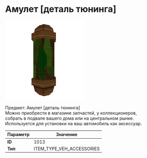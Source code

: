 # Амулет [деталь тюнинга]

![Item Image](../img/1013.webp?raw=true)

Предмет: Амулет [деталь тюнинга]<br>Можно приобрести в магазине запчастей, у коллекционеров,<br>собрать в подвале вашего дома или на центральном рынке.<br>Используется для установки на ваш автомобиль как аксессуар.


| Параметр | Значение |
|----------|----------|
| **ID** | 1013 |
| **Тип** | ITEM_TYPE_VEH_ACCESSORIES |

